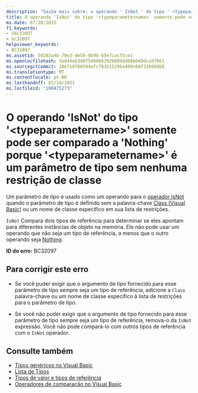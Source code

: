 ```yaml
---
description: "Saiba mais sobre: o operando ' IsNot ' do tipo ' <typeparametername> ' só pode ser comparado a ' Nothing ' porque ' <typeparametername> ' é um parâmetro de tipo sem restrição de classe"
title: O operando 'IsNot' do tipo '<typeparametername>' somente pode ser comparado a 'Nothing' porque '<typeparametername>' é um parâmetro de tipo sem nenhuma restrição de classe
ms.date: 07/20/2015
f1_keywords:
- vbc32097
- bc32097
helpviewer_keywords:
- BC32097
ms.assetid: 50283a4b-70e3-4e59-9b9b-65e7cacf5ce1
ms.openlocfilehash: 3a044eb390f5490862926809dd60b049dca97061
ms.sourcegitcommit: 10e719780594efc781b15295e499c66f316068b8
ms.translationtype: MT
ms.contentlocale: pt-BR
ms.lasthandoff: 02/14/2021
ms.locfileid: "100475273"
---
```

# <a name="isnot-operand-of-type-typeparametername-can-be-compared-only-to-nothing-because-typeparametername-is-a-type-parameter-with-no-class-constraint"></a>O operando 'IsNot' do tipo '\<typeparametername>' somente pode ser comparado a 'Nothing' porque '\<typeparametername>' é um parâmetro de tipo sem nenhuma restrição de classe

Um parâmetro de tipo é usado como um operando para o [operador IsNot](../language-reference/operators/isnot-operator.md) quando o parâmetro de tipo é definido sem a palavra-chave [Class (Visual Basic)](../language-reference/statements/class-statement.md) ou um nome de classe específico em sua lista de restrições.  
  
 `IsNot` Compara dois tipos de referência para determinar se eles apontam para diferentes instâncias de objeto na memória. Ele não pode usar um operando que não seja um tipo de referência, a menos que o outro operando seja [Nothing](../language-reference/nothing.md).  
  
 **ID do erro:** BC32097  
  
## <a name="to-correct-this-error"></a>Para corrigir este erro  
  
- Se você puder exigir que o argumento de tipo fornecido para esse parâmetro de tipo sempre seja um tipo de referência, adicione a `Class` palavra-chave ou um nome de classe específico à lista de restrições para o parâmetro de tipo.  
  
- Se você não puder exigir que o argumento de tipo fornecido para esse parâmetro de tipo sempre seja um tipo de referência, remova-o da `IsNot` expressão. Você não pode compará-lo com outros tipos de referência com o `IsNot` operador.  
  
## <a name="see-also"></a>Consulte também

- [Tipos genéricos no Visual Basic](../programming-guide/language-features/data-types/generic-types.md)
- [Lista de Tipos](../language-reference/statements/type-list.md)
- [Tipos de valor e tipos de referência](../programming-guide/language-features/data-types/value-types-and-reference-types.md)
- [Operadores de comparação no Visual Basic](../programming-guide/language-features/operators-and-expressions/comparison-operators.md)
